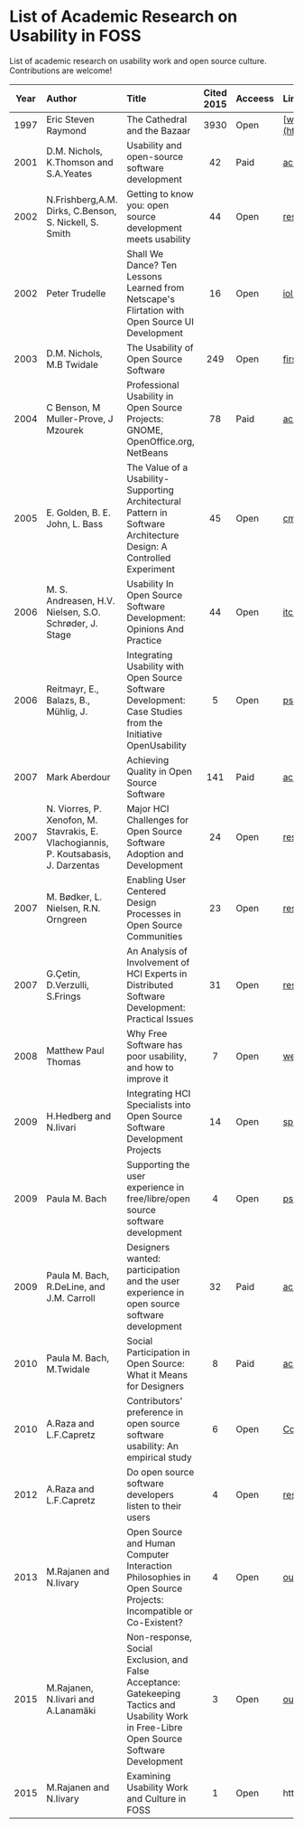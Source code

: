 # List of Academic Research on Usability in FOSS
List of academic research on usability work and open source culture. Contributions are welcome!


| Year      | Author         | Title  |Cited 2015 |Acceess  |Link |
| :----: |:--------|:--------------------------------|:-----:|:-----|:----|
| 1997    | Eric Steven Raymond | The Cathedral and the Bazaar |3930|Open|[www.unterstein.net](http://www.unterstein.net/su/docs/CathBaz.pdf)|
|2001|D.M. Nichols, K.Thomson and S.A.Yeates|Usability and open-source software development|42|Paid|[acm.org](https://dl.acm.org/citation.cfm?id=2331822)|
|2002| N.Frishberg,A.M. Dirks, C.Benson, S. Nickell, S. Smith|Getting to know you: open source development meets usability|44|Open|[researchgate.net](https://www.researchgate.net/publication/221514637_Getting_to_know_you_open_source_development_meets_usability)|
|2002|Peter Trudelle|Shall We Dance? Ten Lessons Learned from Netscape's Flirtation with Open Source UI Development|16|Open|[iol.ie](http://www.iol.ie/~calum/chi2002/peter_trudelle.txt)|
|2003|D.M. Nichols, M.B Twidale|The Usability of Open Source Software|249|Open|[firstmonday.org](http://firstmonday.org/article/view/1018/939)|
|2004|C Benson, M Muller-Prove, J Mzourek|Professional Usability in Open Source Projects: GNOME, OpenOffice.org, NetBeans|78|Paid|[acm.org](https://dl.acm.org/citation.cfm?id=985991&dl=ACM&coll=DL&CFID=589697071&CFTOKEN=94517988)|
|2005|E. Golden, B. E. John, L. Bass|The Value of a Usability-Supporting Architectural Pattern in Software Architecture Design: A Controlled Experiment|45|Open|[cmu.edu](https://www.cs.cmu.edu/~bej/usa/publications/GoldenJohnBassICSE2005.pdf)|
|2006|M. S. Andreasen, H.V. Nielsen, S.O. Schrøder, J. Stage|Usability In Open Source Software Development: Opinions And Practice|44|Open|[itc.ktu.lt](http://itc.ktu.lt/itc353/Stage353.pdf)|
|2006|Reitmayr, E., Balazs, B., Mühlig, J.|Integrating Usability with Open Source Software Development: Case Studies from the Initiative OpenUsability|5|Open|[psu.edu](http://citeseerx.ist.psu.edu/viewdoc/download?doi=10.1.1.108.6223&rep=rep1&type=pdf#page=71)|
|2007|Mark Aberdour|Achieving Quality in Open Source Software|141|Paid|[acm.org](https://dl.acm.org/citation.cfm?id=1262594)|
|2007|N. Viorres, P. Xenofon, M. Stavrakis, E. Vlachogiannis, P. Koutsabasis, J. Darzentas|Major HCI Challenges for Open Source Software Adoption and Development|24|Open|[researchgate.net](https://www.researchgate.net/publication/225140256_Major_HCI_Challenges_for_Open_Source_Software_Adoption_and_Development)|
|2007|M. Bødker, L. Nielsen, R.N. Orngreen|Enabling User Centered Design Processes in Open Source Communities|23|Open|[researchgate.net](https://www.researchgate.net/publication/221096187_Enabling_User_Centered_Design_Processes_in_Open_Source_Communities)|
|2007|G.Çetin, D.Verzulli, S.Frings|An Analysis of Involvement of HCI Experts in Distributed Software Development: Practical Issues|31|Open|[researchgate.net](https://www.researchgate.net/publication/221097945_An_Analysis_of_Involvement_of_HCI_Experts_in_Distributed_Software_Development_Practical_Issues)|
|2008|Matthew Paul Thomas|Why Free Software has poor usability, and how to improve it|7|Open|[web.archive.org](https://web.archive.org/web/20090625141639/http://mpt.net.nz/archive/2008/08/01/free-software-usability)|
|2009|H.Hedberg and N.Iivari|Integrating HCI Specialists into Open Source Software Development Projects|14|Open|[springer.com](http://link.springer.com/chapter/10.1007%2F978-3-642-02032-2_22#page-1)|
|2009|Paula M. Bach|Supporting the user experience in free/libre/open source software development|4|Open|[psu.edu](https://etda.libraries.psu.edu/paper/9880/5184)|
|2009|Paula M. Bach, R.DeLine, and J.M. Carroll|Designers wanted: participation and the user experience in open source software development|32|Paid|[acm.org](https://dl.acm.org/citation.cfm?id=1518852&dl=ACM&coll=DL&CFID=589697071&CFTOKEN=94517988)|
|2010|Paula M. Bach, M.Twidale|Social Participation in Open Source: What it Means for Designers|8|Paid|[acm.org](https://dl.acm.org/citation.cfm?doid=1744161.1744177)|
|2010|A.Raza and L.F.Capretz|Contributors' preference in open source software usability: An empirical study|6|Open|[Cornell Uni Library](http://arxiv.org/pdf/1507.06882.pdf)|
|2012|A.Raza and L.F.Capretz|Do open source software developers listen to their users|4|Open|[researchgate.net](https://www.researchgate.net/publication/287955808_Do_open_source_software_developers_listen_to_their_users)|
|2013|M.Rajanen and N.Iivary|Open Source and Human Computer Interaction Philosophies in Open Source Projects: Incompatible or Co-Existent?|4|Open|[oulu.fi](http://cc.oulu.fi/~mrajanen/MindTrek2013_rajanen_iivari.pdf)|
|2015|M.Rajanen, N.Iivari and A.Lanamäki|Non-response, Social Exclusion, and False Acceptance: Gatekeeping Tactics and Usability Work in Free-Libre Open Source Software Development|3|Open|[oulu.fi](http://cc.oulu.fi/~mrajanen/INTERACT2015_rajanen_iivari_lanamaki.pdf)|
|2015|M.Rajanen and N.Iivary| Examining Usability Work and Culture in FOSS|1|Open|http://[oulu.fi](http://cc.oulu.fi/~mrajanen/OSS2015_rajanen_iivari.pdf)|










